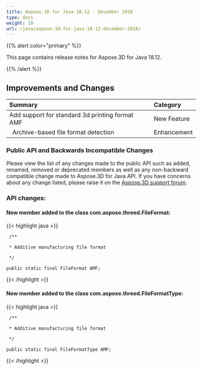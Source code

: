 ```yaml
---
title: Aspose.3D for Java 18.12 - December 2018
type: docs
weight: 10
url: /java/aspose-3d-for-java-18-12-december-2018/
---
```


{{% alert color="primary" %}} 

This page contains release notes for Aspose.3D for Java 18.12.

{{% /alert %}} 
## **Improvements and Changes**


|**Summary**|**Category**|
| :- | :- |
|Add support for standard 3d printing format AMF|New Feature|
|` `Archive-based file format detection |Enhancement|
### **Public API and Backwards Incompatible Changes**
Please view the list of any changes made to the public API such as added, renamed, removed or deprecated members as well as any non-backward compatible change made to Aspose.3D for Java API. If you have concerns about any change listed, please raise it on the [Aspose.3D support forum](https://forum.aspose.com/c/3d).
### **API changes:**
#### **New member added to the class com.aspose.threed.FileFormat:**
{{< highlight java >}}

     /**

     * Additive manufacturing file format

     */

    public static final FileFormat AMF;

{{< /highlight >}}


#### **New member added to the class com.aspose.threed.FileFormatType:**
{{< highlight java >}}

     /**

     * Additive manufacturing file format

     */

    public static final FileFormatType AMF;

{{< /highlight >}}




